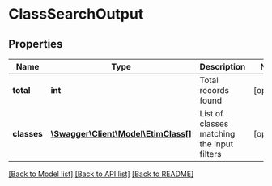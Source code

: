 # ClassSearchOutput

## Properties
Name | Type | Description | Notes
------------ | ------------- | ------------- | -------------
**total** | **int** | Total records found | [optional] 
**classes** | [**\Swagger\Client\Model\EtimClass[]**](EtimClass.md) | List of classes matching the input filters | [optional] 

[[Back to Model list]](../../README.md#documentation-for-models) [[Back to API list]](../../README.md#documentation-for-api-endpoints) [[Back to README]](../../README.md)


